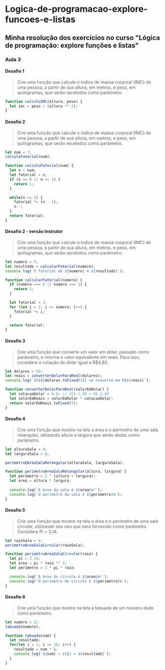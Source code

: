 # Logica-de-programacao-explore-funcoes-e-listas

Minha resolução dos exercícios no curso "Lógica de programação: explore funções e listas"
--------------------
### Aula 3

#### Desafio 1
> Crie uma função que calcule o índice de massa corporal (IMC) de uma pessoa, a partir de sua altura, em metros, e peso, em quilogramas, que serão recebidos como parâmetro.

```js
function calculoIMC(altura, peso) {
  let imc = peso / (altura ** 2);
}
```

#### Desafio 2
> Crie uma função que calcule o índice de massa corporal (IMC) de uma pessoa, a partir de sua altura, em metros, e peso, em quilogramas, que serão recebidos como parâmetro.

```js
let num = 7;
calculoFatorial(num);

function calculoFatorial(num) {
  let n = num;
  let fatorial = n;
  if (n == 0 || n == 1) {
    return 1;
  }

  while(n >= 2) {
    fatorial *= (n - 1);
    n--;
  }
  return fatorial;
}
```

#### Desafio 2 - versão Instrutor
> Crie uma função que calcule o índice de massa corporal (IMC) de uma pessoa, a partir de sua altura, em metros, e peso, em quilogramas, que serão recebidos como parâmetro.

```js
let numero = 5;
let resultado = calcularFatorial(numero);
console.log(`O fatorial de ${numero} é ${resultado}`);

function calcularFatorial(numero) {
  if (numero === 0 || numero === 1) {
    return 1;
  }

  let fatorial = 1;
  for (let i = 2; i <= numero; i++) {
    fatorial *= i;
  }

  return fatorial;
}
```

#### Desafio 3
> Crie uma função que converte um valor em dólar, passado como parâmetro, e retorna o valor equivalente em reais. Para isso, considere a cotação do dólar igual a R$4,80.

```js
let dolares = 50;
let reais = converterDolarParaReal(dolares);
console.log(`US$${dolares.toFixed(2)} se converte em R$${reais}`);

function converterDolarParaReal(valorEmDolar) {
  let cotacaoDolar = 4.8; // US$ 1,00 = R$ 4,80
  let valorEmReais = valorEmDolar * cotacaoDolar; 
  return valorEmReais.toFixed(2);
}
```

#### Desafio 4
> Crie uma função que mostre na tela a área e o perímetro de uma sala retangular, utilizando altura e largura que serão dadas como parâmetro.

```js
let alturaSala = 4;
let larguraSala = 6;

perimetroEAreaSalaRetangular(alturaSala, larguraSala);

function perimetroAreaSalaRetangular(altura, largura) {
  let perimetro = 2 * (altura + largura);
  let area = altura * largura;
  
  console.log(`A área da sala é ${area}m²`);
  console.log(`O perímetro da sala é ${perimetro}m`);
}
```

#### Desafio 5
> Crie uma função que mostre na tela a área e o perímetro de uma sala circular, utilizando seu raio que será fornecido como parâmetro. Considere Pi = 3,14.

```js
let raioSala = 4;
perimetroAreaSalaCircular(raioSala);

function perimetroAreaSalaCircular(raio) {
  let pi = 3.14;
  let area = pi * raio ** 2;
  let perimetro = 2 * pi * raio;

  console.log(`A área do círculo é ${area}m²`);
  console.log(`O perímetro do círculo é ${perimetro}m`);
}

```

#### Desafio 6
> Crie uma função que mostre na tela a tabuada de um número dado como parâmetro.

```js
let numero = 3;
tabuada(numero);

function tabuada(num) {
  let resultado;
  for(let i = 1; i <= 10; i++) {
    resultado = num * i;
    console.log(`${num} × ${i} = ${resultado}`);
  }
}
```
